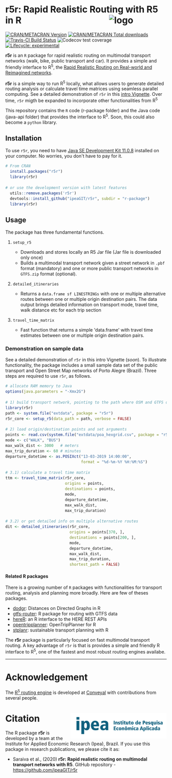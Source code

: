 # r5r: Rapid Realistic Routing with R5 in R <img align="right" src="https://github.com/ipeaGIT/r5r/blob/master/r-package/man/figures/r5r_blue.png?raw=true" alt="logo" width="180">
<!-- badges: start -->

[![CRAN/METACRAN Version](https://www.r-pkg.org/badges/version/r5r)](https://CRAN.R-project.org/package=r5r)
[![CRAN/METACRAN Total downloads](http://cranlogs.r-pkg.org/badges/grand-total/r5r?color=blue)](https://CRAN.R-project.org/package=r5r)
[![Travis-CI Build Status](https://travis-ci.org/ipeaGIT/r5r.svg?branch=master)](https://travis-ci.org/ipeaGIT/r5r)
![Codecov test coverage](https://codecov.io/gh/ipeaGIT/r5r/branch/master/graph/badge.svg) [![Lifecycle:
experimental](https://img.shields.io/badge/lifecycle-experimental-orange.svg)](https://www.tidyverse.org/lifecycle/#experimental)
<!-- badges: end -->

**r5r** is an `R` package for rapid realistic routing on multimodal transport 
networks (walk, bike, public transport and car). It provides a simple and 
friendly interface to R<sup>5</sup>, the [Rapid Realistic Routing on Real-world and Reimagined networks](https://github.com/conveyal/r5).


**r5r** is a simple way to run R<sup>5</sup> locally, what allows users to
generate detailed routing analysis or calculate travel time matrices using 
seamless parallel computing. See a detailed demonstration of `r5r` in this
[intro Vignette](https://ipeagit.github.io/r5r/articles/intro_to_r5r.html). Over time, `r5r` migth be expanded to incorporate
other functionalities from R<sup>5</sup>


This repository contains the `R` code (r-package folder) and the Java code 
(java-api folder) that provides the interface to R<sup>5</sup>. Soon, this
could also become a `python` library. 


## Installation

To use `r5r`, you need to have [Java SE Development Kit 11.0.8](https://www.oracle.com/java/technologies/javase-jdk11-downloads.html) 
installed on your computer. No worries, you don't have to pay for it.


```R
# From CRAN
  install.packages("r5r")
  library(r5r)

# or use the development version with latest features
  utils::remove.packages('r5r')
  devtools::install_github("ipeaGIT/r5r", subdir = "r-package")
  library(r5r)

```

## Usage

The package has three fundamental functions.

1. `setup_r5`
   * Downloads and stores locally an R5 Jar file (Jar file is downloaded only once)
   * Builds a multimodal transport network given a street network in `.pbf` format
   (mandatory) and one or more public transport networks in `GTFS.zip` format 
   (optional).

2. `detailed_itineraries`
   * Returns a `data.frame sf LINESTRINGs` with one or multiple alternative routes
   between one or multiple origin destination pairs. The data output brings 
   detailed information on transport mode, travel time, walk distance etc for 
   each trip section
 
3. `travel_time_matrix`
   * Fast function that returns a simple 'data.frame' with travel time 
   estimates between one or multiple origin destination pairs.

### Demonstration on sample data
See a detailed demonstration of `r5r` in this intro Vignette (*soon*). To illustrate
functionality, the package includes a small sample data set of the public transport
and Open Street Map networks of Porto Alegre (Brazil). Three steps are required to 
use `r5r`, as follows.

```R
# allocate RAM memory to Java
options(java.parameters = "-Xmx2G")

# 1) build transport network, pointing to the path where OSM and GTFS data are stored
library(r5r)
path <- system.file("extdata", package = "r5r")
r5r_core <- setup_r5(data_path = path, verbose = FALSE)

# 2) load origin/destination points and set arguments
points <- read.csv(system.file("extdata/poa_hexgrid.csv", package = "r5r"))
mode <- c("WALK", "BUS")
max_walk_dist <- 3000   # meters
max_trip_duration <- 60 # minutes
departure_datetime <- as.POSIXct("13-03-2019 14:00:00",
                                 format = "%d-%m-%Y %H:%M:%S")

# 3.1) calculate a travel time matrix
ttm <- travel_time_matrix(r5r_core,
                          origins = points,
                          destinations = points,
                          mode,
                          departure_datetime,
                          max_walk_dist,
                          max_trip_duration)

# 3.2) or get detailed info on multiple alternative routes
dit <- detailed_itineraries(r5r_core,
                            origins = points[370, ],
                            destinations = points[200, ],
                            mode,
                            departure_datetime,
                            max_walk_dist,
                            max_trip_duration,
                            shortest_path = FALSE)
```



#### **Related R packages**

There is a growing number of `R` packages with functionalities for transport
routing, analysis and planning more broadly. Here are few of theses packages.

- [dodgr](https://github.com/ATFutures/dodgr): Distances on Directed Graphs in R
- [gtfs-router](https://github.com/ATFutures/gtfs-router): R package for routing with GTFS data
- [hereR](https://github.com/munterfinger/hereR): an R interface to the HERE REST APIs 
- [opentripplanner](https://github.com/ropensci/opentripplanner): OpenTripPlanner for R
- [stplanr](https://github.com/ropensci/stplanr): sustainable transport planning with R

The **r5r** package is particularly focused on fast multimodal transport routing.
A key advantage of `r5r` is that is provides a simple and friendly R interface
to R<sup>5</sup>, one of the fastest and most robust routing engines availabe.

-----

# Acknowledgement
The [R<sup>5</sup> routing engine](https://github.com/conveyal/r5) is developed 
at [Conveyal](https://www.conveyal.com/) with contributions from several people.


# Citation <img align="right" src="r-package/man/figures/ipea_logo.png" alt="ipea" width="300">

 The R package **r5r** is developed by a team at the Institute for Applied Economic Research (Ipea), Brazil. If you use this package in research publications, we please cite it as:

* Saraiva et al., (2020) **r5r: Rapid realistic routing on multimodal transport networks with R5**. GitHub repository - https://github.com/ipeaGIT/r5r
